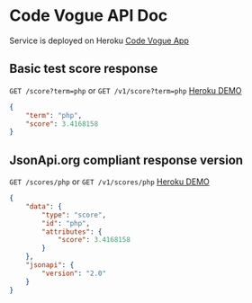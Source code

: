 # Code Vogue API Doc

Service is deployed on Heroku [Code Vogue App](https://code-vogue.herokuapp.com)

## Basic test score response

`GET /score?term=php` or `GET /v1/score?term=php` [Heroku DEMO](https://code-vogue.herokuapp.com/score?term=php)

```json
{
	"term": "php",
	"score": 3.4168158
}
```

## JsonApi.org compliant response version

`GET /scores/php` or `GET /v1/scores/php` [Heroku DEMO](https://code-vogue.herokuapp.com/scores/php)

```json
{
	"data": {
		"type": "score",
		"id": "php",
		"attributes": {
			"score": 3.4168158
		}
	}, 
	"jsonapi": {
		"version": "2.0"
	}
}
```



